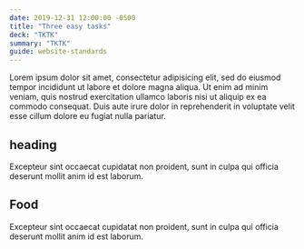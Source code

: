 ```yaml
---
date: 2019-12-31 12:00:00 -0500
title: "Three easy tasks"
deck: "TKTK"
summary: "TKTK"
guide: website-standards
---
```


Lorem ipsum dolor sit amet, consectetur adipisicing elit, sed do eiusmod tempor incididunt ut labore et dolore magna aliqua. Ut enim ad minim veniam, quis nostrud exercitation ullamco laboris nisi ut aliquip ex ea commodo consequat. Duis aute irure dolor in reprehenderit in voluptate velit esse cillum dolore eu fugiat nulla pariatur.

## heading

Excepteur sint occaecat cupidatat non proident, sunt in culpa qui officia deserunt mollit anim id est laborum.

## Food

Excepteur sint occaecat cupidatat non proident, sunt in culpa qui officia deserunt mollit anim id est laborum.
